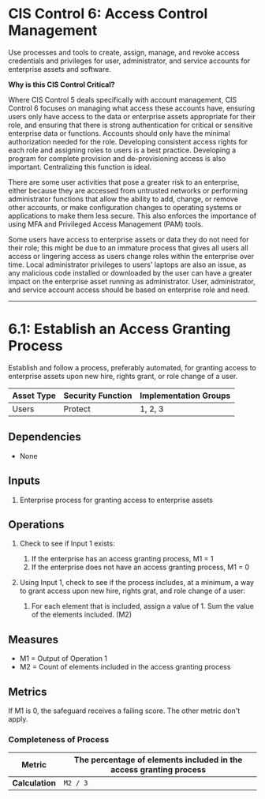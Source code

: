 # CIS Control 6: Access Control Management

Use processes and tools to create, assign, manage, and revoke access
credentials and privileges for user, administrator, and service accounts
for enterprise assets and software.

**Why is this CIS Control Critical?**

Where CIS Control 5 deals specifically with account management, CIS
Control 6 focuses on managing what access these accounts have, ensuring
users only have access to the data or enterprise assets appropriate for
their role, and ensuring that there is strong authentication for
critical or sensitive enterprise data or functions. Accounts should only
have the minimal authorization needed for the role. Developing
consistent access rights for each role and assigning roles to users is a
best practice. Developing a program for complete provision and
de-provisioning access is also important. Centralizing this function is
ideal.

There are some user activities that pose a greater risk to an enterprise,
either because they are accessed from untrusted networks or performing
administrator functions that allow the ability to add, change, or remove
other accounts, or make configuration changes to operating systems or
applications to make them less secure. This also enforces the importance
of using MFA and Privileged Access Management (PAM) tools.

Some users have access to enterprise assets or data they do not need for
their role; this might be due to an immature process that gives all
users all access or lingering access as users change roles within the
enterprise over time. Local administrator privileges to users' laptops
are also an issue, as any malicious code installed or downloaded by the
user can have a greater impact on the enterprise asset running as
administrator. User, administrator, and service account access should be
based on enterprise role and need.

------------------------------------------------------------------------------------

# 6.1: Establish an Access Granting Process

Establish and follow a process, preferably automated, for granting
access to enterprise assets upon new hire, rights grant, or role change
of a user.

 | Asset Type  | Security Function |  Implementation Groups |
 | ------------|-------------------|----------------------- |
 | Users       | Protect           | 1, 2, 3                |

## Dependencies

-   None

## Inputs

1.  Enterprise process for granting access to enterprise assets

## Operations

1. Check to see if Input 1 exists:
   
      1. If the enterprise has an access granting process, M1 = 1
      2. If the enterprise does not have an access granting process, M1 = 0

3. Using Input 1, check to see if the process includes, at a minimum, a way to grant access upon new hire, rights grat, and role change of a user:
   
      1. For each element that is included, assign a value of 1. Sum the value of the elements included. (M2)

## Measures

-   M1 = Output of Operation 1
-   M2 = Count of elements included in the access granting process

## Metrics

If M1 is 0, the safeguard receives a failing score. The other metric
don\'t apply.

### Completeness of Process

| **Metric**      | The percentage of elements included in the access granting process |
|-----------------|--------------------------------------------------------------------|
| **Calculation** | `M2 / 3`                                          |
